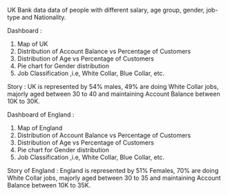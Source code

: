 UK Bank data
    data of people with different salary, age group, gender, job-type and Nationality.
    
    
Dashboard :
  1. Map of UK
  2. Distribution of Account Balance vs Percentage of Customers
  3. Distribution of Age vs Percentage of Customers
  4. Pie chart for Gender distribution
  5. Job Classification ,i.e, White Collar, Blue Collar, etc.

Story : 
     UK is represented by 54% males, 49% are doing White Collar jobs, majorly aged between 30 to 40 and maintaining Account Balance between 10K to 30K.
     
     
Dashboard of England :
  1. Map of England
  2. Distribution of Account Balance vs Percentage of Customers
  3. Distribution of Age vs Percentage of Customers
  4. Pie chart for Gender distribution
  5. Job Classification ,i.e, White Collar, Blue Collar, etc.

Story of England : 
     England is represented by 51% Females, 70% are doing White Collar jobs, majorly aged between 30 to 35 and maintaining Account Balance between 10K to 35K.
